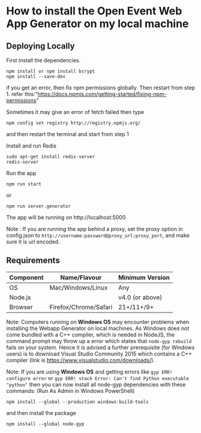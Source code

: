 # How to install the Open Event Web App Generator on my local machine

## Deploying Locally

First install the dependencies.

```shell
npm install or npm install bcrypt
npm install --save-dev
```
if you get an error, then fix npm permissions globally. Then restart from step 1.
refer this:"https://docs.npmjs.com/getting-started/fixing-npm-permissions"

Sometimes it may give an error of fetch failed
then type

```shell
npm config set registry http://registry.npmjs.org/
```

and then restart the terminal and start from step 1

Install and run Redis
```shell
sudo apt-get install redis-server
redis-server
```

Run the app

```shell
npm run start
```
or
```shell
npm run server.generator
```

The app will be running on http://localhost:5000

Note : If you are running the app behind a proxy, set the proxy option in config.json to `http://username:password@proxy_url:proxy_port`, and make sure it is url encoded.

## Requirements

| Component  | Name/Flavour | Minimum Version |
|---|---|---|
|  OS | Mac/Windows/Linux | Any |
| Node.js |  | v4.0 (or above) |
| Browser | Firefox/Chrome/Safari | 21+/11+/9+

Note: Computers running on **Windows OS** may encounter problems when installing the Webapp Generator on local machines. As Windows does not come bundled with a C++ compiler, which is needed in NodeJS, the command prompt may throw up a error which states that `node-gyp rebuild` fails on your system. Hence it is advised a further prerequisite (for Windows users) is to download Visual Studio Community 2015 which contains a C++ compiler (link is https://www.visualstudio.com/downloads/).

Note: If you are using **Windows OS** and getting errors like `gyp ERR! configure error` or `gyp ERR! stack Error: Can't find Python executable "python"` then you can now install all node-gyp dependencies with these commands:
(Run As Admin in Windows PowerShell)

```shell
npm install --global --production windows-build-tools
```
and then install the package
```shell
npm install --global node-gyp
```

